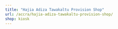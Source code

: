 ```yaml
---
title: "Hajia Adiza Tawakaltu Provision Shop"
url: /accra/hajia-adiza-tawakaltu-provision-shop/
shop: kiosk
---
```

